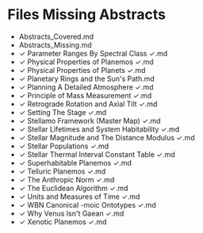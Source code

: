 # Files Missing Abstracts

- Abstracts_Covered.md
- Abstracts_Missing.md
- ✓ Parameter Ranges By Spectral Class ✓.md
- ✓ Physical Properties of Planemos ✓.md
- ✓ Physical Properties of Planets ✓.md
- ✓ Planetary Rings and the Sun's Path.md
- ✓ Planning A Detailed Atmosphere ✓.md
- ✓ Principle of Mass Measurement ✓.md
- ✓ Retrograde Rotation and Axial Tilt ✓.md
- ✓ Setting The Stage ✓.md
- ✓ Stellamo Framework (Master Map) ✓.md
- ✓ Stellar Lifetimes and System Habitability ✓.md
- ✓ Stellar Magnitude and The Distance Modulus ✓.md
- ✓ Stellar Populations ✓.md
- ✓ Stellar Thermal Interval Constant Table ✓.md
- ✓ Superhabitable Planemos ✓.md
- ✓ Telluric Planemos ✓.md
- ✓ The Anthropic Norm ✓.md
- ✓ The Euclidean Algorithm ✓.md
- ✓ Units and Measures of Time ✓.md
- ✓ WBN Canonical -moic Ontotypes ✓.md
- ✓ Why Venus Isn't Gaean ✓.md
- ✓ Xenotic Planemos ✓.md